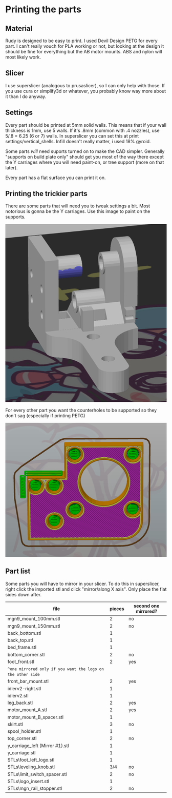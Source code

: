 # Printing the parts

## Material

Rudy is designed to be easy to print. I used Devil Design PETG for every part. I can't really vouch for PLA working or not, but looking at the design it should be fine for everything but the AB motor mounts. ABS and nylon will most likely work. 

## Slicer

I use superslicer (analogous to prusaslicer), so I can only help with those. If you use cura or simplify3d or whatever, you probably know way more about it than I do anyway.

## Settings

Every part should be printed at 5mm solid walls. This means that if your wall thickness is 1mm, use 5 walls. If it's .8mm (common with .4 nozzles), use 5/.8 = 6.25 (6 or 7) walls. In superslicer you can set this at print settings/vertical_shells. Infill doesn't really matter, i used 18% gyroid. 

Some parts _will_ need suports turned on to make the CAD simpler. Generally "supports on build plate only" should get you most of the way there except the Y carriages where you will need paint-on, or tree support (more on that later).

Every part has a flat surface you can print it on.

## Printing the trickier parts

There are some parts that will need you to tweak settings a bit. Most notorious is gonna be the Y carriages. Use this image to paint on the supports.

![y](reference_pics/Y_carriage.png)

For every other part you want the counterholes to be supported so they don't sag (especially if printing PETG)

![support](reference_pics/counterhole.png)

## Part list

Some parts you will have to mirror in your slicer. To do this in superslicer, right click the imported stl and click "mirror/along X axis". Only place the flat sides down after.

| file | pieces | second one mirrored? |
| --- | --- | --- |
| mgn9_mount_100mm.stl | 2 | no |
| mgn9_mount_150mm.stl | 2 | no |
| back_bottom.stl | 1 |  |
| back_top.stl | 1 |  |
| bed_frame.stl | 1 |  |
| bottom_corner.stl | 2 | no |
| foot_front.stl | 2 | yes |
| `^one mirrored only if you want the logo on the other side` |  |  |
| front_bar_mount.stl | 2 | yes |
| idlerv2-right.stl | 1 |  |
| idlerv2.stl | 1 |  |
| leg_back.stl | 2 | yes |
| motor_mount_A.stl | 2 | yes |
| motor_mount_B_spacer.stl | 1 |  |
| skirt.stl | 3 | no |
| spool_holder.stl | 1 |  |
| top_corner.stl | 2 | no |
| y_carriage_left (Mirror #1).stl | 1 |  |
| y_carriage.stl | 1 |  |
| STLs\foot_left_logo.stl | 1 |  |
| STLs\leveling_knob.stl | 3/4 | no |
| STLs\limit_switch_spacer.stl | 2 | no |
| STLs\logo_insert.stl | 1 |  |
| STLs\mgn_rail_stopper.stl | 2 | no |